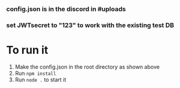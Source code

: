 ### config.json is in the discord in #uploads
### set JWTsecret to "123" to work with the existing test DB

# To run it
1. Make the config.json in the root directory as shown above
2. Run `npm install`
3. Run `node .` to start it
